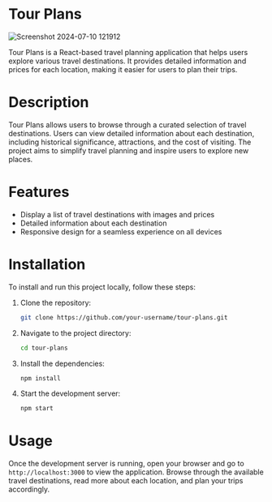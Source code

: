 

# Tour Plans
![Screenshot 2024-07-10 121912](https://github.com/MohdAsif01/Tour_plans/assets/163662472/a2c8fc63-0731-4c40-9c25-90cca33f5e50)

Tour Plans is a React-based travel planning application that helps users explore various travel destinations. It provides detailed information and prices for each location, making it easier for users to plan their trips.

# Description

Tour Plans allows users to browse through a curated selection of travel destinations. Users can view detailed information about each destination, including historical significance, attractions, and the cost of visiting. The project aims to simplify travel planning and inspire users to explore new places.

# Features

- Display a list of travel destinations with images and prices
- Detailed information about each destination
- Responsive design for a seamless experience on all devices

# Installation

To install and run this project locally, follow these steps:

1. Clone the repository:
    ```bash
    git clone https://github.com/your-username/tour-plans.git
    ```

2. Navigate to the project directory:
    ```bash
    cd tour-plans
    ```

3. Install the dependencies:
    ```bash
    npm install
    ```

4. Start the development server:
    ```bash
    npm start
    ```

# Usage

Once the development server is running, open your browser and go to `http://localhost:3000` to view the application. Browse through the available travel destinations, read more about each location, and plan your trips accordingly.

